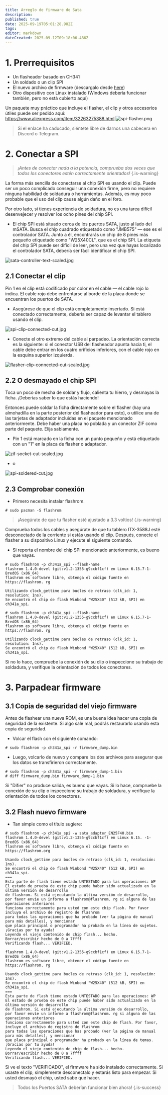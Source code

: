 ```yaml
---
title: Arreglo de firmware de Sata
description:
published: true
date: 2025-09-19T05:01:28.982Z
tags:
editor: markdown
dateCreated: 2025-09-12T09:18:06.486Z
---
```


# 1. Prerrequisitos

- Un flasheador basado en CH341
- Un soldado o un clip SPI
- El nuevo archivo de firmware (descargalo desde [here](/wiki-itx3588j-pics/satafw/sata_adapter_en25f40.bin))
- Otro dispositivo con Linux instalado (Windows debería funcionar también, pero no está cubierto aquí)

Un paquete muy práctico que incluye el flasher, el clip y otros accesorios útiles puede ser pedido aquí:
https://www.aliexpress.com/item/32263275388.html
![spi-flasher.png](/wiki-itx3588j-pics/spi-flasher.png)

> Si el enlace ha caducado, siéntete libre de darnos una cabecera en Discord o Telegram.

# 2. Conectar a SPI

> _¡Antes de conectar nada a la potencia, comprueba dos veces que todos los conectores estén correctamente orientados!_
> {.is-warning}

La forma más sencilla de conectarse al chip SPI es usando el clip. Puede ser un poco complicado conseguir una conexión firme, pero no requiere ninguna habilidad de soldadura o herramientas. Además, es muy poco probable que el uso del clip cause algún daño en el foro.

Por otro lado, si tienes experiencia de soldadura, no es una tarea difícil desenvejecer y resolver los ocho pines del chip SPI.

- El chip SPI está situado cerca de los puertos SATA, justo al lado del mSATA. Busca el chip cuadrado etiquetado como "JMB575" — ese es el controlador SATA. Junto a él, encontrarás un chip de 8 pines más pequeño etiquetado como "W25X40CL", que es el chip SPI. La etiqueta del chip SPI puede ser difícil de leer, pero una vez que hayas localizado el controlador SATA, debería ser fácil identificar el chip SPI.

![sata-controller-text-scaled.jpg](/wiki-itx3588j-pics/sata-controller-text-scaled.jpg)

## 2.1 Conectar el clip

Pin 1 en el clip está codificado por color en el cable — el cable rojo lo indica. El cable rojo debe enfrentarse al borde de la placa donde se encuentran los puertos de SATA.

- Asegúrese de que el clip está completamente insertado. Si está conectado correctamente, debería ser capaz de levantar el tablero usando el clip.

![spi-clip-connected-cut.jpg](/wiki-itx3588j-pics/spi-clip-connected-cut.jpg)

- Conecte el otro extremo del cable al parpadeo. La orientación correcta es la siguiente: si el conector USB del flasheador apunta hacia ti, el cable debe entrar en los cuatro orificios inferiores, con el cable rojo en la esquina superior izquierda.

![flasher-clip-connected-cut-scaled.jpg](/wiki-itx3588j-pics/flasher-clip-connected-cut-scaled.jpg)

## 2.2 O desmayado el chip SPI

Toca un poco de mecha de soldar y flujo, calienta tu hierro, y desmayas la ficha. ¡Deberías saber lo que estás haciendo!

Entonces puede soldar la ficha directamente sobre el flasher (hay una almohadilla en la parte posterior del flasheador para esto), o utilice una de las tarjetas de adaptador incluidas en el paquete mencionado anteriormente.
Debe haber una placa no poblada y un conector ZIF como parte del paquete. Elija sabiamente.

- Pin 1 está marcado en la ficha con un punto pequeño y está etiquetado con un "1" en la placa de flasher o adaptador.

![zif-socket-cut-scaled.jpg](/wiki-itx3588j-pics/zif-socket-cut-scaled.jpg)

- o

![spi-soldered-cut.jpg](/wiki-itx3588j-pics/spi-soldered-cut.jpg)

## 2.3 Comprobar conexión

- Primero necesita instalar flashrom.

```
# sudo pacman -S flashrom
```

> ¡Asegúrate de que tu flasher esté ajustado a 3.3 voltios!
> {.is-warning}

Comprueba todos los cables y asegúrate de que tu tablero ITX-3588J esté desconectado de la corriente si estás usando el clip.
Después, conecte el flasher a su dispositivo Linux y ejecute el siguiente comando.

- Si reporta el nombre del chip SPI mencionado anteriormente, es bueno que vayas.

```
# sudo flashrom -p ch341a_spi --flash-name
flashrom 1.4.0-devel (git:v1.2-1355-g9ccbf1cf) en Linux 6.15.7-1-BredOS (x86_64)
flashrom es software libre, obtenga el código fuente en https://flashrom. rg

Utilizando clock_gettime para bucles de retraso (clk_id: 1, resolution: 1ns).
Se encontró el chip de flash Winbond "W25X40" (512 kB, SPI) en ch341a_spi.
```

```
# sudo flashrom -p ch341a_spi --flash-name
flashrom 1.4.0-devel (git:v1.2-1355-g9ccbf1cf) en Linux 6.15.7-1-BredOS (x86_64)
flashrom es software libre, obtenga el código fuente en https://flashrom. rg

Utilizando clock_gettime para bucles de retraso (clk_id: 1, resolution: 1ns).
Se encontró el chip de flash Winbond "W25X40" (512 kB, SPI) en ch341a_spi.
```

Si no lo hace, compruebe la conexión de su clip o inspeccione su trabajo de soldadura, y verifique la orientación de todos los conectores.

# 3. Parpadear firmware

## 3.1 Copia de seguridad del viejo firmware

Antes de flashear una nueva ROM, es una buena idea hacer una copia de seguridad de la existente.
Si algo sale mal, podrás restaurarlo usando esta copia de seguridad.

- Volcar el flash con el siguiente comando:

```
# sudo flashrom -p ch341a_spi -r firmware_dump.bin
```

- Luego, volcarlo de nuevo y compare los dos archivos para asegurar que los datos se transfirieron correctamente.

```
# sudo flashrom -p ch341a_spi -r firmware_dump-1.bin
# diff firmware_dump.bin firmware_dump-1.bin
```

Si "Difier" no produce salida, es bueno que vayas.
Si lo hace, compruebe la conexión de su clip o inspeccione su trabajo de soldadura, y verifique la orientación de todos los conectores.

## 3.2 Flash nuevo firmware

- Tan simple como el título sugiere:

```
# sudo flashrom -p ch341a_spi -w sata_adapter_EN25F40.bin 
flashrom 1.4.0-devel (git:v1.2-1355-g9ccbf1cf) en Linux 6.15. -1-BredOS (x86_64)
flashrom es software libre, obtenga el código fuente en https://flashrom.org

Usando clock_gettime para bucles de retraso (clk_id: 1, resolución: 1ns).
Se encontró el chip de flash Winbond "W25X40" (512 kB, SPI) en ch341a_spi.
===
Esta parte de flash tiene estado UNTESTADO para las operaciones: WP
El estado de prueba de este chip puede haber sido actualizado en la última versión de desarrollo
de flashrom. Si está ejecutando la última versión de desarrollo,
por favor envíe un informe a flashrom@flashrom. rg si alguna de las operaciones anteriores
funciona correctamente para usted con este chip flash. Por favor incluya el archivo de registro de flashrom
para todas las operaciones que ha probado (ver la página de manual para más detalles), y mencionar
que placa principal o programador ha probado en la línea de sujetos.
¡Gracias por tu ayuda!
Leyendo el viejo contenido de chip flash... hecho.
Borrar/escribir hecho de 0 a 7ffff
Verificando flash... VERIFIED.
```

```
flashrom 1.4.0-devel (git:v1.2-1355-g9ccbf1cf) en Linux 6.15.7-1-BredOS (x86_64)
flashrom es software libre, obtener el código fuente en https://flashrom. rg

Usando clock_gettime para bucles de retraso (clk_id: 1, resolución: 1ns).
Se encontró el chip de flash Winbond "W25X40" (512 kB, SPI) en ch341a_spi.
===
Esta parte de flash tiene estado UNTESTADO para las operaciones: WP
El estado de prueba de este chip puede haber sido actualizado en la última versión de desarrollo
de flashrom. Si está ejecutando la última versión de desarrollo,
por favor envíe un informe a flashrom@flashrom. rg si alguna de las operaciones anteriores
funciona correctamente para usted con este chip de flash. Por favor, incluye el archivo de registro de flashrom
para todas las operaciones que has probado (ver la página de manual para más detalles), y mencionar
que placa principal o programador ha probado en la línea de temas.
¡Gracias por tu ayuda!
Leyendo el viejo contenido de chip de flash... hecho.
Borrar/escribir hecho de 0 a 7ffff
Verificando flash... VERIFIED.
```

Si ve el texto "VERIFICADO", el firmware ha sido instalado correctamente. Si usaste el clip, simplemente desconectalo y estarás listo para empezar. Si usted desmayó el chip, usted sabe qué hacer.

> Todos los Puertos SATA deberían funcionar bien ahora!
> {.is-success}
